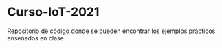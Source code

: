 # Curso-IoT-2021
Repositorio de código donde se pueden encontrar los ejemplos prácticos enseñados en clase.
